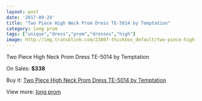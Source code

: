 ```yaml
---
layout: post
date: '2017-09-24'
title: "Two Piece High Neck Prom Dress TE-5014 by Temptation"
category: long prom
tags: ["unique","dress","prom","dresses","high"]
image: http://img.transblink.com/23807-thickbox_default/two-piece-high-neck-prom-dress-te-5014-by-temptation.jpg
---
```

Two Piece High Neck Prom Dress TE-5014 by Temptation

On Sales: **$338**
<a href="https://www.transblink.com/en/long-prom/7555-two-piece-high-neck-prom-dress-te-5014-by-temptation.html"><amp-img layout="responsive" width="600" height="600" src="//img.transblink.com/23807-thickbox_default/two-piece-high-neck-prom-dress-te-5014-by-temptation.jpg" alt="Two Piece High Neck Prom Dress TE-5014 by Temptation 0" /></a>
<a href="https://www.transblink.com/en/long-prom/7555-two-piece-high-neck-prom-dress-te-5014-by-temptation.html"><amp-img layout="responsive" width="600" height="600" src="//img.transblink.com/23809-thickbox_default/two-piece-high-neck-prom-dress-te-5014-by-temptation.jpg" alt="Two Piece High Neck Prom Dress TE-5014 by Temptation 1" /></a>
<a href="https://www.transblink.com/en/long-prom/7555-two-piece-high-neck-prom-dress-te-5014-by-temptation.html"><amp-img layout="responsive" width="600" height="600" src="//img.transblink.com/23808-thickbox_default/two-piece-high-neck-prom-dress-te-5014-by-temptation.jpg" alt="Two Piece High Neck Prom Dress TE-5014 by Temptation 2" /></a>

Buy it: [Two Piece High Neck Prom Dress TE-5014 by Temptation](https://www.transblink.com/en/long-prom/7555-two-piece-high-neck-prom-dress-te-5014-by-temptation.html "Two Piece High Neck Prom Dress TE-5014 by Temptation")

View more: [long prom](https://www.transblink.com/en/58-long-prom "long prom")